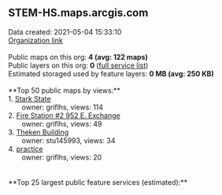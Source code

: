 <h2>STEM-HS.maps.arcgis.com</h2> Data created: 2021-05-04 15:33:10 <br /><a target='new' href='https://STEM-HS.maps.arcgis.com'>Organization link</a><br /><br />Public maps on this org: <b>4 (avg: 122 maps)</b><br />Public layers on this org: <b>0 </b>(<a target='new' href='https://services.arcgis.com/g6WrmKyHi8eLjSS1/ArcGIS/rest/services'>full service list</a>)<br />Estimated storaged used by feature layers: <b>0 MB (avg: 250 KB)</b><br /><br />**Top 50 public maps by views:**<br />  1. <a target='new' href='https://www.arcgis.com/home/item.html?id=ec0e46f890864c66b8cb2fc587550a79'>Stark State</a> <br />  &nbsp;&nbsp;&nbsp;&nbsp; &nbsp;&nbsp;owner: griflhs, views: 114<br />  2. <a target='new' href='https://www.arcgis.com/home/item.html?id=3e6bc3d512014a54a4b9a099de02f6af'>Fire Station #2 952 E. Exchange</a> <br />  &nbsp;&nbsp;&nbsp;&nbsp; &nbsp;&nbsp;owner: griflhs, views: 49<br />  3. <a target='new' href='https://www.arcgis.com/home/item.html?id=b4b17c09e9374fada1d01b2d88580d2f'>Theken Building</a> <br />  &nbsp;&nbsp;&nbsp;&nbsp; &nbsp;&nbsp;owner: stu145993, views: 34<br />  4. <a target='new' href='https://www.arcgis.com/home/item.html?id=9036a9278faa479a9d7969805b0eac61'>practice</a> <br />  &nbsp;&nbsp;&nbsp;&nbsp; &nbsp;&nbsp;owner: griflhs, views: 20<br /><br /><br />**Top 25 largest public feature services (estimated):**<br />